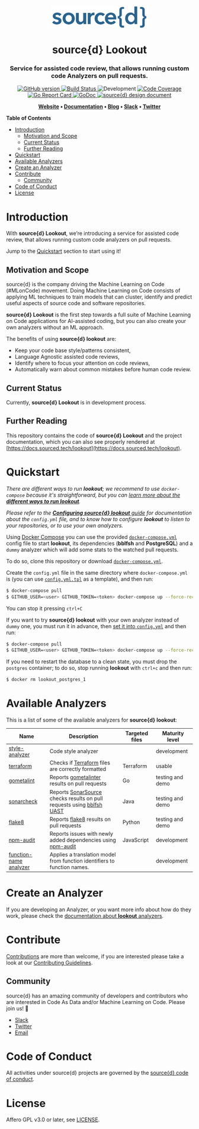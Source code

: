 <h1 align="center">
  <br>
  <a href="https://www.sourced.tech"><img src="./docs/assets/sourced.png" alt="source{d}" height="60px"></a>
  <br>
  <br>
  source{d} Lookout
  <br>
</h1>

<h3 align="center">
  Service for assisted code review, that allows running custom code Analyzers on pull requests.
</h3>

<p align="center">
  <a href="https://github.com/src-d/lookout/releases">
    <img src="https://badge.fury.io/gh/src-d%2Flookout.svg"
         alt="GitHub version">
  </a>
  <a href="https://travis-ci.org/src-d/lookout">
    <img src="https://travis-ci.org/src-d/lookout.svg?branch=master"
         alt="Build Status">
  </a>
  <img src="https://svg-badge.appspot.com/badge/stability/development?color=D6604A"
         alt="Development">
  <a href="https://codecov.io/github/src-d/lookout">
    <img src="https://codecov.io/github/src-d/lookout/coverage.svg"
         alt="Code Coverage">
  </a>
  <a href="https://goreportcard.com/report/github.com/src-d/lookout">
    <img src="https://goreportcard.com/badge/github.com/src-d/lookout"
         alt="Go Report Card">
  </a>
  <a href="https://godoc.org/github.com/src-d/lookout">
    <img src="https://godoc.org/github.com/src-d/lookout?status.svg"
         alt="GoDoc">
  </a>
  <a href="https://docs.google.com/document/d/1pqz-_SHO5BsJE-aa8o_bAY3r5vR67amnWN8-qZc2UgY">
    <img src="https://img.shields.io/badge/source%7Bd%7D-design%20document-blue.svg"
         alt="source{d} design document">
  </a>
</p>

<p align="center"><b>
    <a href="https://www.sourced.tech">Website</a> •
    <a href="https://docs.sourced.tech">Documentation</a> •
    <a href="https://blog.sourced.tech">Blog</a> •
    <a href="http://bit.ly/src-d-community">Slack</a> •
    <a href="https://twitter.com/sourcedtech">Twitter</a>
</b></p>


**Table of Contents**

<!--ts-->
   * [Introduction](#introduction)
      * [Motivation and Scope](#motivation-and-scope)
      * [Current Status](#current-status)
      * [Further Reading](#further-reading)
   * [Quickstart](#quickstart)
   * [Available Analyzers](#available-analyzers)
   * [Create an Analyzer](#create-an-analyzer)
   * [Contribute](#contribute)
      * [Community](#community)
   * [Code of Conduct](#code-of-conduct)
   * [License](#license)

<!-- Added by: david, at: 2018-12-07T15:16+01:00 -->

<!--te-->


# Introduction

With **source{d} Lookout**, we’re introducing a service for assisted code review, that allows running custom code analyzers on pull requests.

Jump to the [Quickstart](#quickstart) section to start using it!

## Motivation and Scope

source{d} is the company driving the Machine Learning on Code (#MLonCode) movement. Doing Machine Learning on Code consists of applying ML techniques to train models that can cluster, identify and predict useful aspects of source code and software repositories.

**source{d} Lookout** is the first step towards a full suite of Machine Learning on Code applications for AI-assisted coding, but you can also create your own analyzers without an ML approach.

The benefits of using **source{d} lookout** are:
- Keep your code base style/patterns consistent,
- Language Agnostic assisted code reviews,
- Identify where to focus your attention on code reviews,
- Automatically warn about common mistakes before human code review.

## Current Status

Currently, **source{d} Lookout** is in development process.

## Further Reading

This repository contains the code of **source{d} Lookout** and the project documentation, which you can also see properly rendered at [https://docs.sourced.tech/lookout](https://docs.sourced.tech/lookout).


# Quickstart

_There are different ways to run **lookout**; we recommend to use `docker-compose` because it's straightforward, but you can [learn more about the **different ways to run lookout**](/docs/how-to-run.md)._

_Please refer to the [**Configuring source{d} lookout** guide](/docs/configuration.md) for documentation about the `config.yml` file, and to know how to configure **lookout** to listen to your repositories, or to use your own analyzers._

Using [Docker Compose](https://docs.docker.com/compose) you can use the provided [`docker-compose.yml`](/docker-compose.yml) config file to start **lookout**, its dependencies (**bblfsh** and **PostgreSQL**) and a `dummy` analyzer which will add some stats to the watched pull requests.

To do so, clone this repository or download [`docker-compose.yml`](/docker-compose.yml).

Create the `config.yml` file in the same directory where `docker-compose.yml` is (you can use [`config.yml.tpl`](/config.yml.tpl) as a template), and then run:

```bash
$ docker-compose pull
$ GITHUB_USER=<user> GITHUB_TOKEN=<token> docker-compose up --force-recreate
```

You can stop it pressing `ctrl+C`

If you want to try **source{d} lookout** with your own analyzer instead of `dummy` one, you must run it in advance, then [set it into `config.yml`](/docs/configuration.md#analyzers) and then run:

```bash
$ docker-compose pull
$ GITHUB_USER=<user> GITHUB_TOKEN=<token> docker-compose up --force-recreate lookout bblfsh postgres
```

If you need to restart the database to a clean state, you must drop the `postgres` container; to do so, stop running **lookout** with `ctrl+c` and then run:

```bash
$ docker rm lookout_postgres_1
```


# Available Analyzers

This is a list of some of the available analyzers for **source{d} lookout**:

| Name | Description | Targeted files | Maturity level |
| -- | -- | -- |-- |
| [style-analyzer](https://github.com/src-d/style-analyzer) | Code style analyzer |  | development |
| [terraform](https://github.com/src-d/lookout-terraform-analyzer) | Checks if [Terraform](https://github.com/hashicorp/terraform/) files are correctly formatted | Terraform | usable |
| [gometalint](https://github.com/src-d/lookout-gometalint-analyzer) | Reports [gometalinter](https://github.com/alecthomas/gometalinter) results on pull requests | Go | testing and demo |
| [sonarcheck](https://github.com/src-d/lookout-sonarcheck-analyzer) | Reports [SonarSource](https://github.com/bblfsh/sonar-checks) checks results on pull requests using [bblfsh UAST](https://doc.bblf.sh/uast/uast-specification.html) | Java | testing and demo |
| [flake8](https://github.com/src-d/lookout-flake8-analyzer) | Reports [flake8](http://flake8.pycqa.org/en/latest/) results on pull requests | Python| testing and demo |
| [npm-audit](https://github.com/erizocosmico/npm-audit-analyzer) | Reports issues with newly added dependencies using [npm-audit](https://docs.npmjs.com/cli/audit) | JavaScript | development |
| [function-name analyzer](https://github.com/src-d/function-name-analyzer) | Applies a translation model from function identifiers to function names. |  | development |


# Create an Analyzer

If you are developing an Analyzer, or you want more info about how do they work, please check the [documentation about **lookout** analyzers](/docs/analyzers.md).


# Contribute

[Contributions](https://github.com/src-d/lookout/issues) are more than welcome, if you are interested please take a look at our [Contributing Guidelines](/docs/CONTRIBUTING.md).

## Community

source{d} has an amazing community of developers and contributors who are interested in Code As Data and/or Machine Learning on Code. Please join us! 👋

- [Slack](http://bit.ly/src-d-community)
- [Twitter](https://twitter.com/sourcedtech)
- [Email](mailto:hello@sourced.tech)


# Code of Conduct

All activities under source{d} projects are governed by the
[source{d} code of conduct](https://github.com/src-d/guide/blob/master/.github/CODE_OF_CONDUCT.md).


# License
Affero GPL v3.0 or later, see [LICENSE](LICENSE.md).
